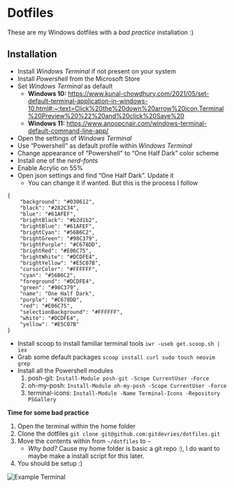 # Dotfiles
These are my Windows dotfiles with a *bad practice* installation :)

## Installation
- Install *Windows Terminal* if not present on your system
- Install *Powershell* from the Microsoft Store
- Set *Windows Terminal* as default
    * **Windows 10:** https://www.kunal-chowdhury.com/2021/05/set-default-terminal-application-in-windows-10.html#:~:text=Click%20the%20down%20arrow%20icon,Terminal%20Preview%20%22%20and%20click%20Save%20
    * **Windows 11:** https://www.anoopcnair.com/windows-terminal-default-command-line-app/
- Open the settings of *Windows Terminal*
- Use “Powershell” as default profile within *Windows Terminal*
- Change appearance of "Powershell" to “One Half Dark” color scheme
- Install one of the *nerd-fonts*
- Enable Acrylic on 55%
- Open json settings and find “One Half Dark”. Update it
    * You can change it if wanted. But this is the process I follow
```
{
    "background": "#030612",
    "black": "#282C34",
    "blue": "#61AFEF",
    "brightBlack": "#b2d1b2",
    "brightBlue": "#61AFEF",
    "brightCyan": "#56B6C2",
    "brightGreen": "#98C379",
    "brightPurple": "#C678DD",
    "brightRed": "#E06C75",
    "brightWhite": "#DCDFE4",
    "brightYellow": "#E5C07B",
    "cursorColor": "#FFFFFF",
    "cyan": "#56B6C2",
    "foreground": "#DCDFE4",
    "green": "#98C379",
    "name": "One Half Dark",
    "purple": "#C678DD",
    "red": "#E06C75",
    "selectionBackground": "#FFFFFF",
    "white": "#DCDFE4",
    "yellow": "#E5C07B"
}
```
- Install scoop to install familiar terminal tools `iwr -useb get.scoop.sh | iex`
- Grab some default packages `scoop install curl sudo touch neovim grep`
- Install all the Powershell modules
    1. posh-git: `Install-Module posh-git -Scope CurrentUser -Force`
    2. oh-my-posh: `Install-Module oh-my-posh -Scope CurrentUser -Force`
    3. terminal-icons:  `Install-Module -Name Terminal-Icons -Repository PSGallery`

**Time for some bad practice**
1. Open the terminal within the home folder
2. Clone the dotfiles `git clone git@github.com:gitdevries/dotfiles.git`
4. Move the contents within from `~/dotfiles` to `~`
    * *Why bad?* Cause my home folder is basic a git repo :), I do want to maybe make a install script for this later.
5. You should be setup :)

![Example Terminal](https://i.imgur.com/Lf27Xxo_d.webp?maxwidth=760&fidelity=grand)